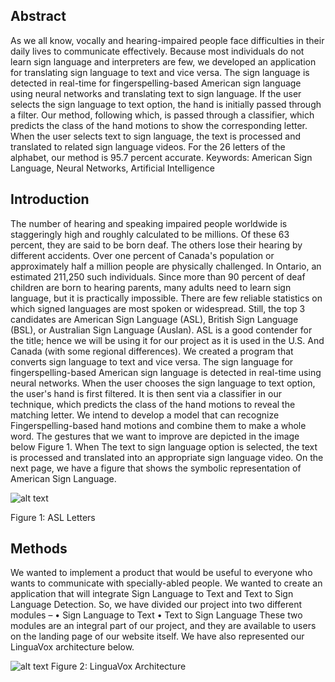 ## Abstract 
As we all know, vocally and hearing-impaired people face difficulties in their daily lives to communicate effectively. Because most individuals do not learn sign language and interpreters are few, we developed an application for translating sign language to text and vice versa. The sign language is detected in real-time for fingerspelling-based American sign language using neural networks and translating text to sign language. If the user selects the sign language to text option, the hand is initially passed through a filter. Our method, following which, is passed through a classifier, which predicts the class of the hand motions to show the corresponding letter. When the user selects text to sign language, the text is processed and translated to related sign language videos. For the 26 letters of the alphabet, our method is 95.7 percent accurate.
Keywords: American Sign Language, Neural Networks, Artificial Intelligence

## Introduction
The number of hearing and speaking impaired people worldwide is staggeringly high and roughly calculated to be millions. Of these 63 percent, they are said to be born deaf. The others lose their hearing by different accidents. Over one percent of Canada's population or approximately half a million people are physically challenged. In Ontario, an estimated 211,250 such individuals. 
Since more than 90 percent of deaf children are born to hearing parents, many adults need to learn sign language, but it is practically impossible. There are few reliable statistics on which signed languages are most spoken or widespread. Still, the top 3 candidates are American Sign Language (ASL), British Sign Language (BSL), or Australian Sign Language (Auslan). 
ASL is a good contender for the title; hence we will be using it for our project as it is used in the U.S. And Canada (with some regional differences). We created a program that converts sign language to text and vice versa. The sign language for fingerspelling-based American sign language is detected in real-time using neural networks. When the user chooses the sign language to text option, the user's hand is first filtered. 
It is then sent via a classifier in our technique, which predicts the class of the hand motions to reveal the matching letter. We intend to develop a model that can recognize Fingerspelling-based hand motions and combine them to make a whole word. The gestures that we want to improve are depicted in the image below Figure 1.
 When The text to sign language option is selected, the text is processed and translated into an appropriate sign language video. On the next page, we have a figure that shows the symbolic representation of American Sign Language. 

![alt text](https://github.com/ummershariff11/linguavox/blob/master/others/Picture%201.jpg?raw=true)

Figure 1: ASL Letters

## Methods
We wanted to implement a product that would be useful to everyone who wants to communicate with specially-abled people. We wanted to create an application that will integrate Sign Language to Text and Text to Sign Language Detection. So, we have divided our project into two different modules – 
•	Sign Language to Text 
•	Text to Sign Language
These two modules are an integral part of our project, and they are available to users on the landing page of our website itself. We have also represented our LinguaVox architecture below.

![alt text](https://github.com/ummershariff11/linguavox/blob/master/others/Picture%202.png?raw=true)
Figure 2: LinguaVox Architecture
